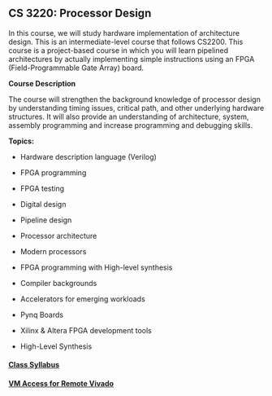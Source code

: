## CS 3220: Processor Design 

In this course, we will study hardware implementation of architecture design. This is an intermediate-level course that follows CS2200. This course is a project-based course in which you will learn pipelined architectures by actually implementing simple instructions using an FPGA (Field-Programmable Gate Array) board. 

**Course Description**

 The course will strengthen the background knowledge of processor design by understanding timing issues, critical path, and other underlying hardware structures. It will also provide an understanding of architecture, system, assembly programming and increase programming and debugging skills. 

 **Topics:**

- Hardware description language (Verilog)

- FPGA programming 

- FPGA testing 

- Digital design 

- Pipeline design 

- Processor architecture 

- Modern processors

- FPGA programming with High-level synthesis

- Compiler backgrounds 

- Accelerators for emerging workloads

- Pynq Boards

- Xilinx & Altera FPGA development tools

- High-Level Synthesis 

#### [Class Syllabus](Spring_2023/syllabus.md)

#### [VM Access for Remote Vivado](access_vm_steps/access_synestia.md)



